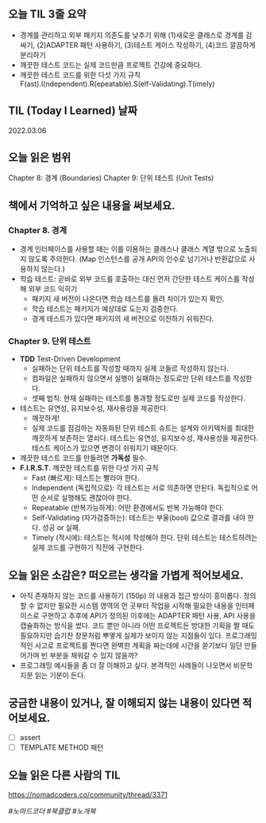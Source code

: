 ## 오늘 TIL 3줄 요약

- 경계를 관리하고 외부 패키지 의존도를 낮추기 위해 (1)새로운 클래스로 경계를 감싸기, (2)ADAPTER 패턴 사용하기, (3)테스트 케이스 작성하기, (4)코드 깔끔하게 분리하기
- 깨끗한 테스트 코드는 실제 코드만큼 프로젝트 건강에 중요하다.
- 깨끗한 테스트 코드를 위한 다섯 가지 규칙 F(ast).I(ndependent).R(epeatable).S(elf-Validating).T(imely)

## TIL (Today I Learned) 날짜

2022.03.06

## 오늘 읽은 범위

Chapter 8: 경계 (Boundaries)
Chapter 9: 단위 테스트 (Unit Tests)

## 책에서 기억하고 싶은 내용을 써보세요.

### Chapter 8. 경계

- 경계 인터페이스를 사용할 때는 이를 이용하는 클래스나 클래스 계열 밖으로 노출되지 않도록 주의한다. (Map 인스턴스를 공개 API의 인수로 넘기거나 반환값으로 사용하지 않는다.)
- 학습 테스트: 곧바로 외부 코드를 호출하는 대신 먼저 간단한 테스트 케이스를 작성해 외부 코드 익히기
  - 패키지 새 버전이 나온다면 학습 테스트를 돌려 차이가 있는지 확인.
  - 학습 테스트는 패키지가 예상대로 도는지 검증한다.
  - 경계 테스트가 있다면 패키지의 새 버전으로 이전하기 쉬워진다.

### Chapter 9. 단위 테스트

- **TDD** Test-Driven Development
  - 실패하는 단위 테스트를 작성할 때까지 실제 코들르 작성하지 않는다.
  - 컴파일은 실패하지 않으면서 실행이 실패하는 정도로만 단위 테스트를 작성한다.
  - 셋째 법칙: 현재 실패하는 테스트를 통과할 정도로만 실제 코드를 작성한다.
- 테스트는 유연성, 유지보수성, 재사용성을 제공한다.
  - 깨끗하게!
  - 실제 코드를 점검하는 자동화된 단위 테스트 슈트는 설계와 아키텍처를 최대한 깨끗하게 보존하는 열쇠다. 테스트는 유연성, 유지보수성, 재사용성을 제공한다. 테스트 케이스가 있으면 변경이 쉬워지기 때문이다.
- 깨끗한 테스트 코드를 만들려면 **가독성** 필수.
- **F.I.R.S.T.** 깨끗한 테스트를 위한 다섯 가지 규칙
  - Fast (빠르게): 테스트는 빨라야 한다.
  - Independent (독립적으로): 각 테스트는 서로 의존하면 안된다. 독립적으로 어떤 순서로 실행해도 괜찮아야 한다.
  - Repeatable (반복가능하게): 어떤 환경에서도 반복 가능해야 한다.
  - Self-Validating (자가검증하는): 테스트는 부울(bool) 값으로 결과를 내야 한다. 성공 or 실패.
  - Timely (적시에): 테스트는 적시에 작성해야 한다. 단위 테스트는 테스트하려는 실제 코드를 구현하기 직전에 구현한다.

## 오늘 읽은 소감은? 떠오르는 생각을 가볍게 적어보세요.

- 아직 존재하지 않는 코드를 사용하기 (150p) 의 내용과 접근 방식이 흥미롭다. 정의할 수 없지만 필요한 시스템 영역의 먼 곳부터 작업을 시작해 필요한 내용을 인터페이스로 구현하고 추후에 API가 정의된 이후에는 ADAPTER 패턴 사용, API 사용을 캡슐화하는 방식을 썼다. 코드 뿐만 아니라 어떤 프로젝트든 방대한 기획을 짤 때도 필요하지만 습기찬 창문처럼 뿌옇게 실체가 보이지 않는 지점들이 있다. 프로그래밍적인 사고로 프로젝트를 짠다면 완벽한 계획을 짜는데에 시간을 쏟기보다 일단 만들어가며 빈 부분을 채워갈 수 있지 않을까?
- 프로그래밍 예시들을 좀 더 잘 이해하고 싶다. 본격적인 사례들이 나오면서 비문학 지문 읽는 기분이 든다.

## 궁금한 내용이 있거나, 잘 이해되지 않는 내용이 있다면 적어보세요.

- [ ] assert
- [ ] TEMPLATE METHOD 패턴

## 오늘 읽은 다른 사람의 TIL

https://nomadcoders.co/community/thread/3371

_#노마드코더 #북클럽 #노개북_
